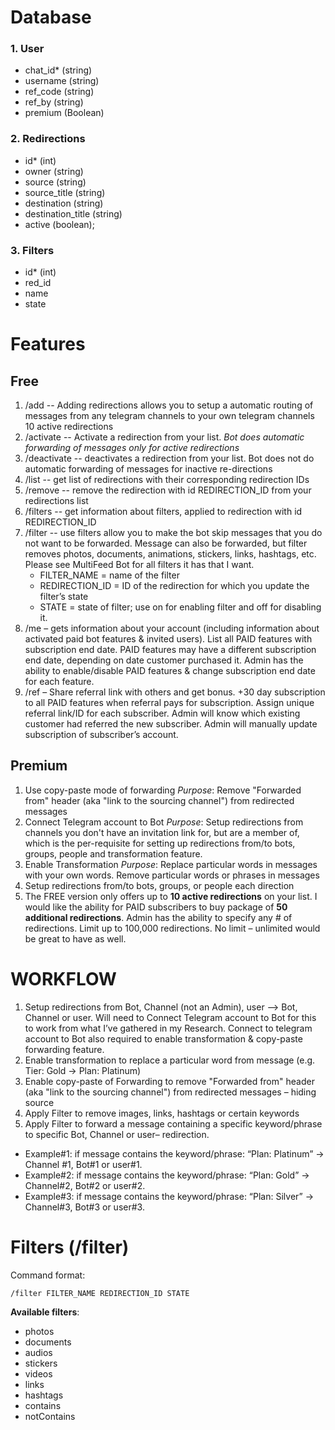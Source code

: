 # Database

### 1. User

- chat_id* (string)
- username (string)
- ref_code (string)
- ref_by (string)
- premium (Boolean)

### 2. Redirections

- id* (int)
- owner (string)
- source (string)
- source_title (string)
- destination (string)
- destination_title (string)
- active (boolean);

### 3. Filters

- id* (int)
- red_id
- name
- state

# Features

## Free

1. /add -- Adding redirections allows you to setup a automatic routing of messages from any telegram channels to your own telegram channels
  10 active redirections
2. /activate -- Activate a redirection from your list. *Bot does automatic forwarding of messages only for active redirections*
3. /deactivate -- deactivates a redirection from your list.  Bot does not do automatic forwarding of messages for inactive re-directions
4. /list -- get list of redirections with their corresponding redirection IDs
5. /remove -- remove the redirection with id REDIRECTION_ID from your redirections list
6. /filters -- get information about filters, applied to redirection with id REDIRECTION_ID
7. /filter -- use filters allow you to make the bot skip messages that you do not want to be forwarded.
  Message can also be forwarded, but filter removes photos, documents, animations, stickers, links, hashtags, etc.
  Please see MultiFeed Bot for all filters it has that I want.  
    - FILTER_NAME = name of the filter 
    - REDIRECTION_ID = ID of the redirection for which you update the filter’s state
    - STATE = state of filter; use on for enabling filter and off for disabling it.
8. /me – gets information about your account (including information about activated paid bot features & invited users).
  List all PAID features with subscription end date.
  PAID features may have a different subscription end date, depending on date customer purchased it.
  Admin has the ability to enable/disable PAID features & change subscription end date for each feature.
9. /ref – Share referral link with others and get bonus. 
  +30 day subscription to all PAID features when referral pays for subscription.
  Assign unique referral link/ID for each subscriber.
  Admin will know which existing customer had referred the new subscriber.
  Admin will manually update subscription of subscriber’s account.

## Premium

1. Use copy-paste mode of forwarding 
  *Purpose*: Remove "Forwarded from" header (aka "link to the sourcing channel") from redirected messages
2. Connect Telegram account to Bot
  *Purpose*: Setup redirections from channels you don't have an invitation link for, but are a member of, which is the per-requisite for setting up redirections from/to bots, groups, people and transformation feature.
3. Enable Transformation
  *Purpose*: Replace particular words in messages with your own words.  Remove particular words or phrases in messages
4. Setup redirections from/to bots, groups, or people each direction 
5. The FREE version only offers up to **10 active redirections** on your list.
  I would like the ability for PAID subscribers to buy package of **50 additional redirections**.
  Admin has the ability to specify any # of redirections.
  Limit up to 100,000 redirections.
  No limit – unlimited would be great to have as well.


# WORKFLOW
1. Setup redirections from Bot, Channel (not an Admin), user -->  Bot, Channel or user.
  Will need to Connect Telegram account to Bot for this to work from what I’ve gathered in my Research.
  Connect to telegram account to Bot also required to enable transformation & copy-paste forwarding feature.
2. Enable transformation to replace a particular word from message (e.g. Tier: Gold -> Plan: Platinum)
3. Enable copy-paste of Forwarding to remove "Forwarded from" header (aka "link to the sourcing channel") from redirected messages – hiding source
4. Apply Filter to remove images, links, hashtags or certain keywords
5. Apply Filter to forward a message containing a specific keyword/phrase to specific Bot, Channel or user– redirection.  
  * Example#1: if message contains the keyword/phrase: “Plan: Platinum” -> Channel #1, Bot#1 or user#1.
  * Example#2: if message contains the keyword/phrase: “Plan: Gold” -> Channel#2, Bot#2 or user#2.
  * Example#3: if message contains the keyword/phrase: “Plan: Silver” -> Channel#3, Bot#3 or user#3.


# Filters (/filter)

Command format:

```/filter FILTER_NAME REDIRECTION_ID STATE```

**Available filters**:

- photos
- documents
- audios
- stickers
- videos
- links
- hashtags
- contains
- notContains
